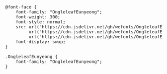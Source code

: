 <pre>
@font-face {
    font-family: "OngleleafEunyeong";
    font-weight: 300;
    font-style: normal;
    src: url("https://cdn.jsdelivr.net/gh/wefonts/OngleleafEunyeong/OngleleafEunyeong.woff2") format("woff2"),
         url("https://cdn.jsdelivr.net/gh/wefonts/OngleleafEunyeong/OngleleafEunyeong.woff") format("woff"),
         url("https://cdn.jsdelivr.net/gh/wefonts/OngleleafEunyeong/OngleleafEunyeong.ttf") format("truetype");
    font-display: swap;
}

.OngleleafEunyeong {
    font-family: "OngleleafEunyeong";
}
  
</pre>
